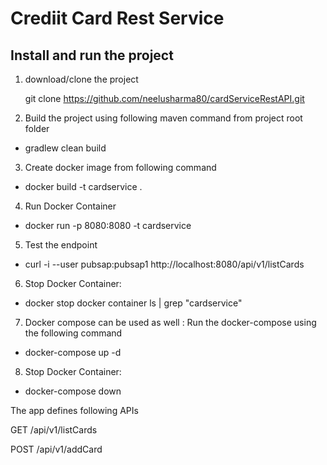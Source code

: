 # Crediit Card Rest Service


## Install and run the project
1. download/clone the project

   git clone https://github.com/neelusharma80/cardServiceRestAPI.git


2. Build the project using following maven command from project root folder
* gradlew clean build

3. Create docker image from following command
* docker build -t cardservice .

4. Run Docker Container
* docker run -p 8080:8080 -t cardservice

5. Test the endpoint
* curl -i --user pubsap:pubsap1 http://localhost:8080/api/v1/listCards

6. Stop Docker Container:
* docker stop  docker container ls | grep "cardservice"

7. Docker compose can be used as well : Run the docker-compose using the following command
* docker-compose up -d

8. Stop Docker Container:
* docker-compose down


The app defines following APIs

GET /api/v1/listCards

POST /api/v1/addCard